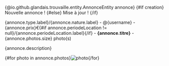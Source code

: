 {@io.github.glandais.trouvaille.entity.AnnonceEntity annonce}
{#if creation}
Nouvelle annonce !
{#else}
Mise à jour !
{/if}

{annonce.type.label}/{annonce.nature.label} - @{username} - {annonce.prix}€{#if annonce.periodeLocation != null}/{annonce.periodeLocation.label}{/if} - **{annonce.titre}** - {annonce.photos.size} photo(s)

{annonce.description}

{#for photo in annonce.photos}![photo]({frontUrl}/api/v1/photos/{photo}/thumb){/for}
